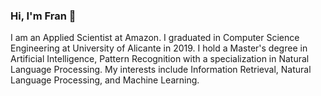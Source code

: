 ### Hi, I'm Fran 👋

I am an Applied Scientist at Amazon. I graduated in Computer Science Engineering at University of Alicante in 2019. I hold a Master's degree in Artificial Intelligence, Pattern Recognition with a specialization in Natural Language Processing. My interests include Information Retrieval, Natural Language Processing, and Machine Learning.
